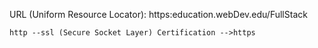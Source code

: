 URL (Uniform Resource Locator):
    https:education.webDev.edu/FullStack

    http --ssl (Secure Socket Layer) Certification -->https